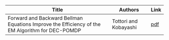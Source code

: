 | Title                                                                                           | Authors               | Link                                        |
| ----------------------------------------------------------------------------------------------- | --------------------- | ------------------------------------------- |
| Forward and Backward Bellman Equations Improve the Efficiency of the EM Algorithm for DEC-POMDP | Tottori and Kobayashi | [pdf](https://arxiv.org/pdf/2103.10752.pdf) |
